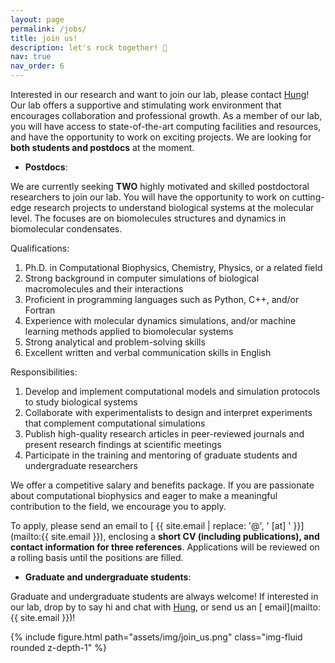 ```yaml
---
layout: page
permalink: /jobs/
title: join us!
description: let's rock together! 🚀
nav: true
nav_order: 6
---
```


Interested in our research and want to join our lab, please contact [Hung](/members/PI)! Our lab offers a supportive and stimulating work environment that encourages collaboration and professional growth. As a member of our lab, you will have access to state-of-the-art computing facilities and resources, and have the opportunity to work on exciting projects. We are looking for **both students and postdocs** at the moment.

- **Postdocs**:

We are currently seeking **TWO** highly motivated and skilled postdoctoral researchers to join our lab. You will have the opportunity to work on cutting-edge research projects to understand biological systems at the molecular level. The focuses are on biomolecules structures and dynamics in biomolecular condensates.

Qualifications:

1. Ph.D. in Computational Biophysics, Chemistry, Physics, or a related field
2. Strong background in computer simulations of biological macromolecules and their interactions
3. Proficient in programming languages such as Python, C++, and/or Fortran
4. Experience with molecular dynamics simulations, and/or machine learning methods applied to biomolecular systems
5. Strong analytical and problem-solving skills
6. Excellent written and verbal communication skills in English

Responsibilities:

1. Develop and implement computational models and simulation protocols to study biological systems
2. Collaborate with experimentalists to design and interpret experiments that complement computational simulations
3. Publish high-quality research articles in peer-reviewed journals and present research findings at scientific meetings
4. Participate in the training and mentoring of graduate students and undergraduate researchers

We offer a competitive salary and benefits package. If you are passionate about computational biophysics and eager to make a meaningful contribution to the field, we encourage you to apply.

To apply, please send an email to [<i class="fas fa-envelope"></i> {{ site.email | replace: '@', ' [at] ' }}](mailto:{{ site.email }}), enclosing a **short CV (including publications), and contact information for three references**. Applications will be reviewed on a rolling basis until the positions are filled.

- **Graduate and undergraduate students**:

Graduate and undergraduate students are always welcome! If interested in our lab, drop by to say hi and chat with [Hung](/members/PI), or send us an [<i class="fas fa-envelope"></i> email](mailto:{{ site.email }})!

{% include figure.html path="assets/img/join_us.png" class="img-fluid rounded z-depth-1" %}

